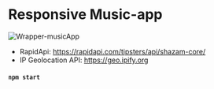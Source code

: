 # Responsive Music-app

![Wrapper-musicApp](https://user-images.githubusercontent.com/80784389/196979108-3e011b89-081c-4d4f-bbc3-fcf80a4fc678.jpg)

- RapidApi: https://rapidapi.com/tipsters/api/shazam-core/
- IP Geolocation API: https://geo.ipify.org

#### `npm start`
